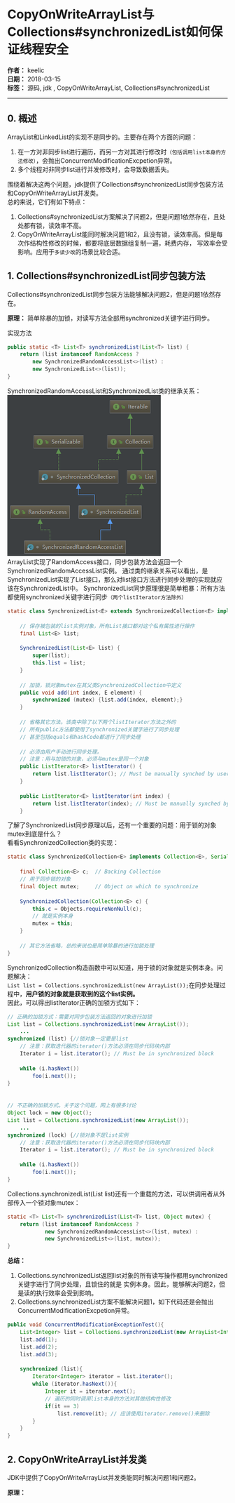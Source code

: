 # CopyOnWriteArrayList与Collections#synchronizedList如何保证线程安全

**作者：** keelic  
**日期：** 2018-03-15  
**标签：** 源码, jdk , CopyOnWriteArrayList,  Collections#synchronizedList

---

## 0. 概述
ArrayList和LinkedList的实现不是同步的。主要存在两个方面的问题：
1. 在一方对非同步list进行遍历，而另一方对其进行修改时`（包括调用list本身的方法修改）`，会抛出ConcurrentModificationExcpetion异常。  
2. 多个线程对非同步list进行并发修改时，会导致数据丢失。

围绕着解决这两个问题，jdk提供了Collections#synchronizedList同步包装方法和CopyOnWriteArrayList并发类。  
总的来说，它们有如下特点：  
1. Collections#synchronizedList方案解决了问题2，但是问题1依然存在，且处处都有锁，读效率不高。
2. CopyOnWriteArrayList能同时解决问题1和2，且没有锁，读效率高。但是每次作结构性修改的时候，都要将底层数据组复制一遍，耗费内存，
写效率会受影响。应用于`多读少改`的场景比较合适。

## 1. Collections#synchronizedList同步包装方法
Collections#synchronizedList同步包装方法能够解决问题2，但是问题1依然存在。  

**原理：** 简单除暴的加锁，对读写方法全部用synchronized关键字进行同步。

实现方法
```java
public static <T> List<T> synchronizedList(List<T> list) {
    return (list instanceof RandomAccess ?
        new SynchronizedRandomAccessList<>(list) :
        new SynchronizedList<>(list));
}
```
SynchronizedRandomAccessList和SynchronizedList类的继承关系：  
![](./pic/04_01.png)  
ArrayList实现了RandomAccess接口，同步包装方法会返回一个SynchronizedRandomAccessList实例。
通过类的继承关系可以看出，是SynchronizedList实现了List接口，那么对list接口方法进行同步处理的实现就应该在SynchronizedList中。
SynchronizedList同步原理很是简单粗暴：所有方法都使用synchronized关键字进行同步`（两个listIterator方法除外）`
```java
static class SynchronizedList<E> extends SynchronizedCollection<E> implements List<E> {

    // 保存被包装的list实例对象，所有List接口都对这个私有属性进行操作
    final List<E> list;

    SynchronizedList(List<E> list) {
        super(list);
        this.list = list;
    }

    // 加锁，锁对象mutex在其父类SynchronizedCollection中定义
    public void add(int index, E element) {
        synchronized (mutex) {list.add(index, element);}
    }

    // 省略其它方法。该类中除了以下两个listIterator方法之外的
    // 所有public方法都使用了synchronized关键字进行了同步处理
    // 甚至包括equals和hashCode都进行了同步处理

    // 必须由用户手动进行同步处理。
    // 注意：用与加锁的对象，必须与mutex是同一个对象
    public ListIterator<E> listIterator() {
        return list.listIterator(); // Must be manually synched by user
    }

    public ListIterator<E> listIterator(int index) {
        return list.listIterator(index); // Must be manually synched by user
    }
```
了解了SynchronizedList同步原理以后，还有一个重要的问题：用于锁的对象mutex到底是什么？  
看看SynchronizedCollection类的实现：
```java
static class SynchronizedCollection<E> implements Collection<E>, Serializable {

    final Collection<E> c;  // Backing Collection
    // 用于同步锁的对象
    final Object mutex;     // Object on which to synchronize

    SynchronizedCollection(Collection<E> c) {
        this.c = Objects.requireNonNull(c);
        // 就是实例本身
        mutex = this;
    }
	
	// 其它方法省略，总的来说也是简单除暴的进行加锁处理
}
```
SynchronizedCollection构造函数中可以知道，用于锁的对象就是实例本身。问题解决：  
`List list = Collections.synchronizedList(new ArrayList());`在同步处理过程中，**用户锁的对象就是获取到的这个list实例。**  
因此，可以得出listIterator正确的加锁方式如下：
```java
// 正确的加锁方式：需要对同步包装方法返回的对象进行加锁
List list = Collections.synchronizedList(new ArrayList());
    ...
synchronized (list) {//锁对象一定要是list
    // 注意：获取迭代器的iterator()方法必须在同步代码块内部
    Iterator i = list.iterator(); // Must be in synchronized block
    
    while (i.hasNext())
        foo(i.next());
}


// 不正确的加锁方式。关于这个问题，网上有很多讨论
Object lock = new Object();
List list = Collections.synchronizedList(new ArrayList());
    ...
synchronized (lock) {//锁对象不是list实例
    // 注意：获取迭代器的iterator()方法必须在同步代码块内部
    Iterator i = list.iterator(); // Must be in synchronized block
    
    while (i.hasNext())
        foo(i.next());
}
```

Collections.synchronizedList(List<T> list)还有一个重载的方法，可以供调用者从外部传入一个锁对象mutex：  
```java
static <T> List<T> synchronizedList(List<T> list, Object mutex) {
    return (list instanceof RandomAccess ?
            new SynchronizedRandomAccessList<>(list, mutex) :
            new SynchronizedList<>(list, mutex));
}
```

**总结：**  
1. Collections.synchronizedList返回list对象的所有读写操作都用synchronized关键字进行了同步处理，且锁住的就是
实例本身。因此，能够解决问题2，但是读的执行效率会受到影响。  
2. Collections.synchronizedList方案不能解决问题1，如下代码还是会抛出ConcurrentModificationExcpetion异常。
```java
public void ConcurrentModificationExceptionTest(){
    List<Integer> list = Collections.synchronizedList(new ArrayList<Integer>(3));
    list.add(1);
    list.add(2);
    list.add(3);

    synchronized (list){
        Iterator<Integer> iterator = list.iterator();
        while (iterator.hasNext()){
            Integer it = iterator.next();
            // 遍历的同时调用list本身的方法对其做结构性修改
            if(it == 3)
                list.remove(it); // 应该使用iterator.remove()来删除
        }
    }
}
```

## 2. CopyOnWriteArrayList并发类
JDK中提供了CopyOnWriteArrayList并发类能同时解决问题1和问题2。  

**原理：** 

